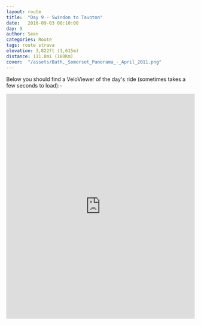 ```yaml
---
layout: route
title:  "Day 9 - Swindon to Taunton"
date:   2016-09-03 08:10:00
day: 9
author: Sean
categories: Route
tags: route strava
elevation: 3,822ft (1,615m)
distance: 111.8mi (180Km)
cover:  "/assets/Bath,_Somerset_Panorama_-_April_2011.png"
---
```


Below you should find a VeloViewer of the day's ride (sometimes takes a
few seconds to load):-

<iframe style="width:100%;height:600px;" src="https://veloviewer.com/routes/6937645/embed2" frameborder="0" scrolling="no"></iframe>
